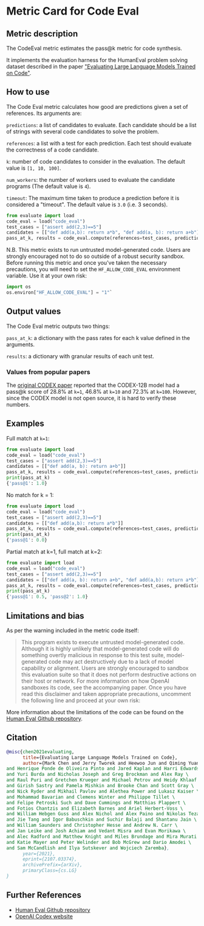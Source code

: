 # Metric Card for Code Eval

## Metric description

The CodeEval metric estimates the pass@k metric for code synthesis. 

It implements the evaluation harness for the HumanEval problem solving dataset described in the paper ["Evaluating Large Language Models Trained on Code"](https://arxiv.org/abs/2107.03374).


## How to use 

The Code Eval metric calculates how good are predictions given a set of references. Its arguments are:

`predictions`: a list of candidates to evaluate. Each candidate should be a list of strings with several code candidates to solve the problem.

`references`: a list with a test for each prediction. Each test should evaluate the correctness of a code candidate.

`k`: number of code candidates to consider in the evaluation. The default value is `[1, 10, 100]`.

`num_workers`: the number of workers used to evaluate the candidate programs (The default value is `4`).

`timeout`: The maximum time taken to produce a prediction before it is considered a "timeout". The default value is `3.0` (i.e. 3 seconds).

```python
from evaluate import load
code_eval = load("code_eval")
test_cases = ["assert add(2,3)==5"]
candidates = [["def add(a,b): return a*b", "def add(a, b): return a+b"]]
pass_at_k, results = code_eval.compute(references=test_cases, predictions=candidates, k=[1, 2])
```

N.B.
This metric exists to run untrusted model-generated code. Users are strongly encouraged not to do so outside of a robust security sandbox. Before running this metric and once you've taken the necessary precautions, you will need to set the `HF_ALLOW_CODE_EVAL` environment variable. Use it at your own risk:
```python
import os
os.environ["HF_ALLOW_CODE_EVAL"] = "1"` 
```

## Output values

The Code Eval metric outputs two things:

`pass_at_k`: a dictionary with the pass rates for each k value defined in the arguments.

`results`: a dictionary with granular results of each unit test.

### Values from popular papers
The [original CODEX paper](https://arxiv.org/pdf/2107.03374.pdf) reported that the CODEX-12B model had a pass@k score of 28.8% at `k=1`, 46.8% at `k=10` and 72.3% at `k=100`. However, since the CODEX model is not open source, it is hard to verify these numbers. 



## Examples 

Full match at `k=1`:

```python
from evaluate import load
code_eval = load("code_eval")
test_cases = ["assert add(2,3)==5"]
candidates = [["def add(a, b): return a+b"]]
pass_at_k, results = code_eval.compute(references=test_cases, predictions=candidates, k=[1])
print(pass_at_k)
{'pass@1': 1.0}
```

No match for k = 1:

```python
from evaluate import load
code_eval = load("code_eval")
test_cases = ["assert add(2,3)==5"]
candidates = [["def add(a,b): return a*b"]]
pass_at_k, results = code_eval.compute(references=test_cases, predictions=candidates, k=[1])
print(pass_at_k)
{'pass@1': 0.0}
```

Partial match at k=1, full match at k=2:

```python
from evaluate import load
code_eval = load("code_eval")
test_cases = ["assert add(2,3)==5"]
candidates = [["def add(a, b): return a+b", "def add(a,b): return a*b"]]
pass_at_k, results = code_eval.compute(references=test_cases, predictions=candidates, k=[1, 2])
print(pass_at_k)
{'pass@1': 0.5, 'pass@2': 1.0}
```

## Limitations and bias

As per the warning included in the metric code itself:
> This program exists to execute untrusted model-generated code. Although it is highly unlikely that model-generated code will do something overtly malicious in response to this test suite, model-generated code may act destructively due to a lack of model capability or alignment. Users are strongly encouraged to sandbox this evaluation suite so that it does not perform destructive actions on their host or network. For more  information on how OpenAI sandboxes its code, see the accompanying paper. Once you have read this disclaimer and taken appropriate precautions, uncomment the following line and proceed at your own risk:

More information about the limitations of the code can be found on the [Human Eval Github repository](https://github.com/openai/human-eval).

## Citation

```bibtex
@misc{chen2021evaluating,
      title={Evaluating Large Language Models Trained on Code},
      author={Mark Chen and Jerry Tworek and Heewoo Jun and Qiming Yuan \
and Henrique Ponde de Oliveira Pinto and Jared Kaplan and Harri Edwards \
and Yuri Burda and Nicholas Joseph and Greg Brockman and Alex Ray \
and Raul Puri and Gretchen Krueger and Michael Petrov and Heidy Khlaaf \
and Girish Sastry and Pamela Mishkin and Brooke Chan and Scott Gray \
and Nick Ryder and Mikhail Pavlov and Alethea Power and Lukasz Kaiser \
and Mohammad Bavarian and Clemens Winter and Philippe Tillet \
and Felipe Petroski Such and Dave Cummings and Matthias Plappert \
and Fotios Chantzis and Elizabeth Barnes and Ariel Herbert-Voss \
and William Hebgen Guss and Alex Nichol and Alex Paino and Nikolas Tezak \
and Jie Tang and Igor Babuschkin and Suchir Balaji and Shantanu Jain \
and William Saunders and Christopher Hesse and Andrew N. Carr \
and Jan Leike and Josh Achiam and Vedant Misra and Evan Morikawa \
and Alec Radford and Matthew Knight and Miles Brundage and Mira Murati \
and Katie Mayer and Peter Welinder and Bob McGrew and Dario Amodei \
and Sam McCandlish and Ilya Sutskever and Wojciech Zaremba},
      year={2021},
      eprint={2107.03374},
      archivePrefix={arXiv},
      primaryClass={cs.LG}
}
```
    
## Further References 

- [Human Eval Github repository](https://github.com/openai/human-eval)
- [OpenAI Codex website](https://openai.com/blog/openai-codex/)
